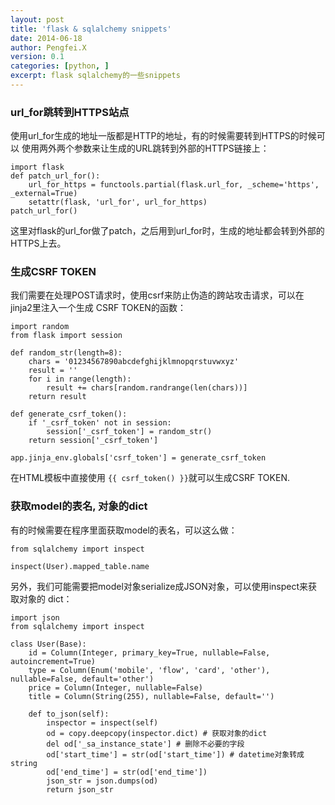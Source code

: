 ```yaml
---
layout: post
title: 'flask & sqlalchemy snippets'
date: 2014-06-18
author: Pengfei.X
version: 0.1
categories: [python, ]
excerpt: flask sqlalchemy的一些snippets
---
```



### url_for跳转到HTTPS站点

使用url_for生成的地址一版都是HTTP的地址，有的时候需要转到HTTPS的时候可以
使用两外两个参数来让生成的URL跳转到外部的HTTPS链接上：

    import flask
    def patch_url_for():
        url_for_https = functools.partial(flask.url_for, _scheme='https', _external=True)
        setattr(flask, 'url_for', url_for_https)
    patch_url_for()

这里对flask的url_for做了patch，之后用到url_for时，生成的地址都会转到外部的HTTPS上去。


### 生成CSRF TOKEN

我们需要在处理POST请求时，使用csrf来防止伪造的跨站攻击请求，可以在jinja2里注入一个生成
CSRF TOKEN的函数：

    import random
    from flask import session

    def random_str(length=8):
        chars = '01234567890abcdefghijklmnopqrstuvwxyz'
        result = ''
        for i in range(length):
            result += chars[random.randrange(len(chars))]
        return result

    def generate_csrf_token():
        if '_csrf_token' not in session:
            session['_csrf_token'] = random_str()
        return session['_csrf_token']

    app.jinja_env.globals['csrf_token'] = generate_csrf_token

在HTML模板中直接使用 `{{ csrf_token() }}`就可以生成CSRF TOKEN.


### 获取model的表名, 对象的dict

有的时候需要在程序里面获取model的表名，可以这么做：

    from sqlalchemy import inspect

    inspect(User).mapped_table.name


另外，我们可能需要把model对象serialize成JSON对象，可以使用inspect来获取对象的
dict：

    import json
    from sqlalchemy import inspect

    class User(Base):
        id = Column(Integer, primary_key=True, nullable=False, autoincrement=True)
        type = Column(Enum('mobile', 'flow', 'card', 'other'), nullable=False, default='other')
        price = Column(Integer, nullable=False)
        title = Column(String(255), nullable=False, default='')

        def to_json(self):
            inspector = inspect(self)
            od = copy.deepcopy(inspector.dict) # 获取对象的dict
            del od['_sa_instance_state'] # 删除不必要的字段
            od['start_time'] = str(od['start_time']) # datetime对象转成string
            od['end_time'] = str(od['end_time'])
            json_str = json.dumps(od)
            return json_str
